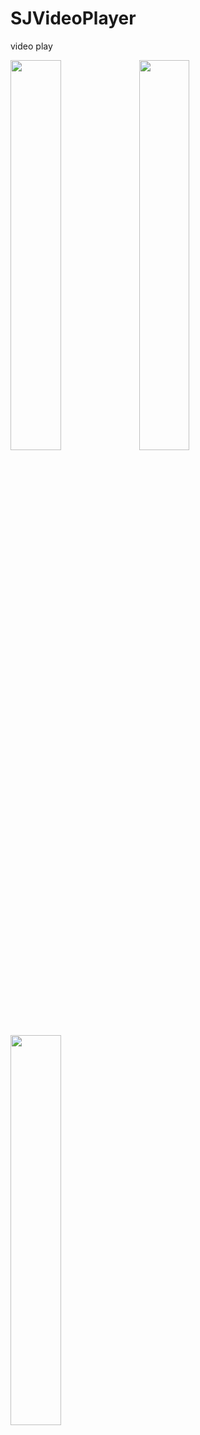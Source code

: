 # SJVideoPlayer
video play

<img src="https://github.com/changsanjiang/SJVideoPlayer/blob/master/SJVideoPlayerProject/SJVideoPlayerProject/sample0.png" width="40%">     
    
<img src="https://github.com/changsanjiang/SJVideoPlayer/blob/master/SJVideoPlayerProject/SJVideoPlayerProject/sample1.png" width="40%">  

<img src="https://github.com/changsanjiang/SJVideoPlayer/blob/master/SJVideoPlayerProject/SJVideoPlayerProject/sample2.png" width="40%">  
